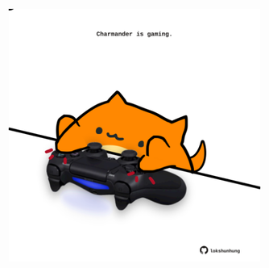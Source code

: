 <!-- built at 08/04/2021, 21:07:11 UTC -->
<p align="center">
  <img width="500" height="500" src="./ReadmeImage.svg">
</p>
